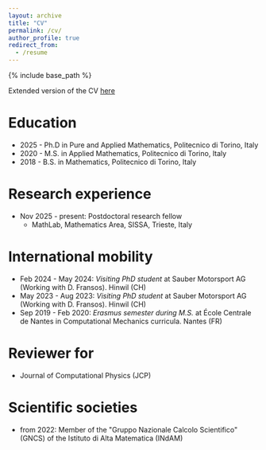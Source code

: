 ```yaml
---
layout: archive
title: "CV"
permalink: /cv/
author_profile: true
redirect_from:
  - /resume
---
```


{% include base_path %}

Extended version of the CV <a href="/files/Davide_Oberto_CV.pdf" target="_blank">here</a>



Education
======
* 2025 - Ph.D in Pure and Applied Mathematics, Politecnico di Torino, Italy
* 2020 - M.S. in Applied Mathematics, Politecnico di Torino, Italy 
* 2018 - B.S. in Mathematics, Politecnico di Torino, Italy

Research experience
=====
* Nov 2025 - present: Postdoctoral research fellow
  * MathLab, Mathematics Area, SISSA, Trieste, Italy

  
International mobility
=====
* Feb 2024 - May 2024: <em>Visiting PhD student</em> at Sauber Motorsport AG (Working with D. Fransos). Hinwil (CH)
* May 2023 - Aug 2023: <em>Visiting PhD student</em> at Sauber Motorsport AG (Working with D. Fransos). Hinwil (CH)
* Sep 2019 - Feb 2020: <em>Erasmus semester during M.S.</em> at École Centrale de Nantes in Computational Mechanics curricula. Nantes (FR)


<!-- continua a modificare

Project participations
=====
* <em>"RETURN - multi-Risk sciEnce for resilienT commUnities undeR a changiNg climate"</em> project, MUR-PNRR  Extended Partnership PE3 on Natural Risks Next-Generation EU (Scientific head Antonia Larese)

* Research Unit <em>“Vector- and Tensor-Valued Surface PDEs” (FOR 3013)</em>, German Research Foundation DFG (PI Axel Voigt)

* <em>"NEMESIS - NumErical MEthods for the SImulation of the impact of extreme hazards on
Structures and landscape"</em> project, University of Padua (PI Antonia Larese)

* <em>"HYDROSEM: Fluvial and tidal meanders of the Venetian-Po plain: from hydrodynamics to stratigraphy”</em> project (Progetto di Eccellenza CARIPARO 2017, PI Massimiliano Ghinassi)

* UniPD-SID-2016 project <em>“Approximation and discretization of PDEs on Manifolds for Environmental Modeling”</em>, University of Padua (PI Mario Putti)

Awards and fellowships
=====
* 2020: Nomination from the Doctoral School of Mathematical Sciences (University of Padua) to the national prize “con.Science”

* 2018: Grant for a (6 months) period abroad from “Fondazione Ing. Aldo Gini”

* 2014: <em>ERASMUS+ Programme</em> scholarship for a (1 semester) period abroad -->

Reviewer for
=====
* Journal of Computational Physics (JCP)


Scientific societies
=====
* from 2022: Member of the "Gruppo Nazionale Calcolo Scientifico" (GNCS) of the Istituto di Alta Matematica (INdAM)
